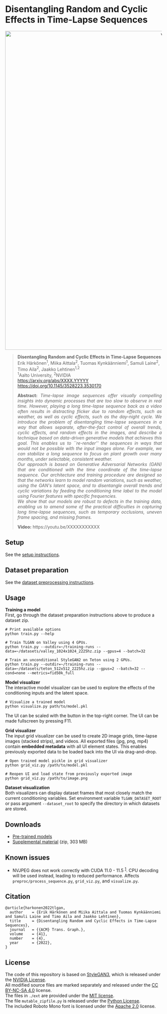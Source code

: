 # Disentangling Random and Cyclic Effects in Time-Lapse Sequences
<p align="center">
<img src="docs/teaser.webp" alt="valley" width="1024"/>
</p>

> **Disentangling Random and Cyclic Effects in Time-Lapse Sequences**<br>
> Erik Härkönen<sup>1</sup>, Miika Aittala<sup>2</sup>, Tuomas Kynkäänniemi<sup>1</sup>, Samuli Laine<sup>2</sup>, Timo Aila<sup>2</sup>, Jaakko Lehtinen<sup>1,2</sup><br>
> <sup>1</sup>Aalto University, <sup>2</sup>NVIDIA<br>
> https://arxiv.org/abs/XXXX.YYYYY <br>
> https://doi.org/10.1145/3528223.3530170
>
> <p align="justify"><b>Abstract: </b><i>Time-lapse image sequences offer visually compelling insights into dynamic processes that are too slow to observe in real time. However, playing a long time-lapse sequence back as a video often results in distracting flicker due to random effects, such as weather, as well as cyclic effects, such as the day-night cycle. We introduce the problem of disentangling time-lapse sequences in a way that allows separate, after-the-fact control of overall trends, cyclic effects, and random effects in the images, and describe a technique based on data-driven generative models that achieves this goal. This enables us to ``re-render'' the sequences in ways that would not be possible with the input images alone. For example, we can stabilize a long sequence to focus on plant growth over many months, under selectable, consistent weather. <br>Our approach is based on Generative Adversarial Networks (GAN) that are conditioned with the time coordinate of the time-lapse sequence. Our architecture and training procedure are designed so that the networks learn to model random variations, such as weather, using the GAN's latent space, and to disentangle overall trends and cyclic variations by feeding the conditioning time label to the model using Fourier features with specific frequencies. <br>We show that our models are robust to defects in the training data, enabling us to amend some of the practical difficulties in capturing long time-lapse sequences, such as temporary occlusions, uneven frame spacing, and missing frames.</i></p>
> <p align="justify"><b>Video:</b> https://youtu.be/XXXXXXXXXXX

## Setup
See the [setup instructions](docs/SETUP.md).

## Dataset preparation
See the [dataset preprocessing instructions](docs/PREPROC.md).

## Usage
**Training a model**<br>
First, go through the dataset preparation instructions above to produce a dataset zip.
```
# Print available options
python train.py --help

# Train TLGAN on Valley using 4 GPUs.
python train.py --outdir=~/training-runs --data=~/datasets/valley_1024x1024_2225hz.zip --gpus=4 --batch=32

# Train an unconditional StyleGAN2 on Teton using 2 GPUs.
python train.py --outdir=~/training-runs --data=~/datasets/teton_512x512_2225hz.zip --gpus=2 --batch=32 --cond=none --metrics=fid50k_full
```

**Model visualizer**<br>
The interactive model visualizer can be used to explore the effects of the conditioning inputs and the latent space.
```
# Visualize a trained model
python visualize.py path/to/model.pkl
```
The UI can be scaled with the button in the top-right corner. The UI can be made fullscreen by pressing F11.

**Grid visualizer**<br>
The input grid visualizer can be used to create 2D image grids, time-lapse images (stacked strips), and videos.
All exported files (jpg, png, mp4) contain **embedded metadata** with all UI element states.
This enables previously exported data to be loaded back into the UI via drag-and-drop.
```
# Open trained model pickle in grid visualizer
python grid_viz.py /path/to/model.pkl

# Reopen UI and load state from previously exported image
python grid_viz.py /path/to/image.png
```

**Dataset visualization**<br>
Both visualizers can display dataset frames that most closely match the current conditioning variables. Set environment variable `TLGAN_DATASET_ROOT` or pass argument `--dataset_root` to specify the directory in which datasets are stored.

## Downloads
* [Pre-trained models](https://drive.google.com/drive/folders/1ZA7Gk2OIFI2cANHEHHAm3AdWLMjJCExE?usp=sharing)
* [Supplemental material](../../releases/download/supplemental/tlgan_supplemental.zip) (zip, 303 MB)

## Known issues
* NVJPEG does not work correctly with CUDA 11.0 - 11.5 <sup>[1][nvjpeg_bug]</sup>. CPU decoding will be used instead, leading to reduced performance. Affects `preproc/process_sequence.py`, `grid_viz.py`, and `visualize.py`.

## Citation
```
@article{harkonen2022tlgan,
  author    = {Erik Härkönen and Miika Aittala and Tuomas Kynkäänniemi and Samuli Laine and Timo Aila and Jaakko Lehtinen},
  title     = {Disentangling Random and Cyclic Effects in Time-Lapse Sequences},
  journal   = {{ACM} Trans. Graph.},
  volume    = {41},
  number    = {4},
  year      = {2022},
}
```

## License

The code of this repository is based on [StyleGAN3][sg3], which is released under the [NVIDIA License](docs/LICENSE_NV.txt).<br>
All modified source files are marked separately and released under the [CC BY-NC-SA 4.0](LICENSE.txt) license.<br>
The files in `./ext` are provided under the [MIT license](https://github.com/harskish/ResizeRight/raw/master/LICENSE).<br>
The file `mutable_zipfile.py` is released under the [Python License](https://github.com/python/cpython/blob/main/LICENSE).<br>
The included Roboto Mono font is licensed under the [Apache 2.0][apache2] license.

[sg3]: https://github.com/NVlabs/stylegan3
[apache2]: https://www.apache.org/licenses/LICENSE-2.0
[nvjpeg_bug]: https://github.com/pytorch/vision/issues/4378#issuecomment-104495732

